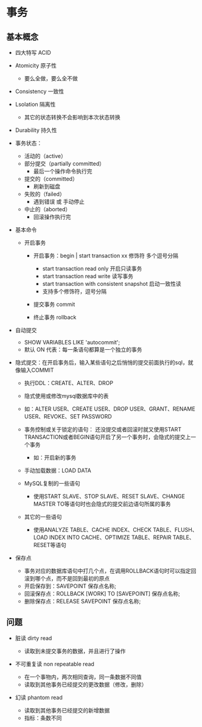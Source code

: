 # 事务
## 基本概念
-  四大特写 ACID
  - Atomicity 原子性
    - 要么全做，要么全不做
  - Consistency 一致性

  - Lsolation 隔离性
    - 其它的状态转换不会影响到本次状态转换
  - Durability  持久性

- 事务状态：
  - 活动的（active）
  - 部分提交（partially committed）
    - 最后一个操作命令执行完
  - 提交的（committed）
    - 刷新到磁盘
  - 失败的（failed）
    - 遇到错误 或 手动停止
  - 中止的（aborted）
    - 回滚操作执行完

- 基本命令
  - 开启事务
    - 开启事务：begin | start transaction xx 修饰符 多个逗号分隔
      - start transaction read only  开启只读事务
      - start transaction read write 读写事务
      - start transaction with consistent snapshot 启动一致性读
      - 支持多个修饰符，逗号分隔

    - 提交事务 commit
    - 终止事务 rollback

- 自动提交
  - SHOW VARIABLES LIKE 'autocommit';
  - 默认 ON 代表：每一条语句都算是一个独立的事务

- 隐式提交：在开启事务后，输入某些语句之后悄悄的提交前面执行的sql，就像输入COMMIT
  - 执行DDL：CREATE、ALTER、DROP

  - 隐式使用或修改mysql数据库中的表
   - 如：ALTER USER、CREATE USER、DROP USER、GRANT、RENAME USER、REVOKE、SET PASSWORD

  - 事务控制或关于锁定的语句： 还没提交或者回滚时就又使用START TRANSACTION或者BEGIN语句开启了另一个事务时，会隐式的提交上一个事务
    - 如：开启新的事务

  - 手动加载数据：LOAD DATA

  - MySQL复制的一些语句
    - 使用START SLAVE、STOP SLAVE、RESET SLAVE、CHANGE MASTER TO等语句时也会隐式的提交前边语句所属的事务

  - 其它的一些语句
    - 使用ANALYZE TABLE、CACHE INDEX、CHECK TABLE、FLUSH、 LOAD INDEX INTO CACHE、OPTIMIZE TABLE、REPAIR TABLE、RESET等语句


- 保存点
  - 事务对应的数据库语句中打几个点，在调用ROLLBACK语句时可以指定回滚到哪个点，而不是回到最初的原点
  - 开启保存到：SAVEPOINT 保存点名称;
  - 回滚保存点：ROLLBACK [WORK] TO [SAVEPOINT] 保存点名称;
  - 删除保存点：RELEASE SAVEPOINT 保存点名称;


## 问题
- 脏读 dirty read
  - 读取到未提交事务的数据，并且进行了操作

- 不可重复读 non repeatable read
  - 在一个事物内，两次相同查询，同一条数据不同值
  - 读取到其他事务已经提交的更改数据（修改，删除）

- 幻读 phantom read  
  - 读取到其他事务已经提交的新增数据
  - 指标：条数不同
